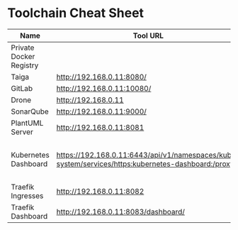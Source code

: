 # Toolchain Cheat Sheet

| Name                    | Tool URL                                                                                            | Username | Password
|-------------------------|-----------------------------------------------------------------------------------------------------|----------|--------------------------------------------------------------
| Private Docker Registry |
| Taiga                   | http://192.168.0.11:8080/                                                                           | admin    | 123123
| GitLab                  | http://192.168.0.11:10080/                                                                          | root     | password
| Drone                   | http://192.168.0.11                                                                                 | N/A      | N/A
| SonarQube               | http://192.168.0.11:9000/                                                                           | admin    | admin
| PlantUML Server         | http://192.168.0.11:8081                                                                            | N/A      | N/A
| Kubernetes Dashboard    | https://192.168.0.11:6443/api/v1/namespaces/kube-system/services/https:kubernetes-dashboard:/proxy  | admin    | user/password returned by `./get_kubeconfig_yml.sh` and token returned by `./get_k3s_token.sh`
| Traefik Ingresses       | http://192.168.0.11:8082<path associated with service>                                              | N/A      | N/A 
| Traefik Dashboard       | http://192.168.0.11:8083/dashboard/                                                                 | N/A      | N/A
